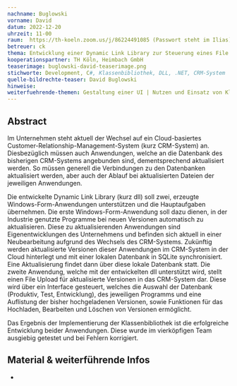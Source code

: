 ```yaml
---
nachname: Buglowski
vorname: David
datum: 2022-12-20
uhrzeit: 11-00
raum:  https://th-koeln.zoom.us/j/86224491085 (Passwort steht im Ilias) Präsentation
betreuer: ck
thema: Entwicklung einer Dynamic Link Library zur Steuerung eines File Update Prozesses
kooperationspartner: TH Köln, Heimbach GmbH
teaserimage: buglowski-david-teaserimage.png
stichworte: Development, C#, Klassenbibliothek, DLL, .NET, CRM-System
quelle-bildrechte-teaser: David Buglowski
hinweise:
weiterfuehrende-themen: Gestaltung einer UI | Nutzen und Einsatz von Klassenbibliotheken
---
```


## Abstract

Im Unternehmen steht aktuell der Wechsel auf ein Cloud-basiertes Customer-Relationship-Management-System (kurz CRM-System) an. Diesbezüglich müssen auch Anwendungen, welche an die Datenbank des bisherigen CRM-Systems angebunden sind, dementsprechend aktualisiert werden. So müssen generell die Verbindungen zu den Datenbanken aktualisiert werden, aber auch der Ablauf bei aktualisierten Dateien der jeweiligen Anwendungen.

Die entwickelte Dynamic Link Library (kurz dll) soll zwei, erzeugte Windows-Form-Anwendungen unterstützen und die Hauptaufgaben übernehmen. Die erste Windows-Form-Anwendung soll dazu dienen, in der Industrie genutzte Programme bei neuen Versionen automatisch zu aktualisieren. Diese zu aktualisierenden Anwendungen sind Eigenentwicklungen des Unternehmens und befinden sich aktuell in einer Neubearbeitung aufgrund des Wechsels des CRM-Systems. Zukünftig werden aktualisierte Versionen dieser Anwendungen im CRM-System in der Cloud hinterlegt und mit einer lokalen Datenbank in SQLite synchronisiert. Eine Aktualisierung findet dann über diese lokale Datenbank statt. Die zweite Anwendung, welche mit der entwickelten dll unterstützt wird, stellt einen File Upload für aktualisierte Versionen in das CRM-System dar. Diese wird über ein Interface gesteuert, welches die Auswahl der Datenbank (Produktiv, Test, Entwicklung), des jeweiligen Programms und eine Auflistung der bisher hochgeladenen Versionen, sowie Funktionen für das Hochladen, Bearbeiten und Löschen von Versionen ermöglicht.

Das Ergebnis der Implementierung der Klassenbibliothek ist die erfolgreiche Entwicklung beider Anwendungen. Diese wurde im vierköpfigen Team ausgiebig getestet und bei Fehlern korrigiert.

## Material & weiterführende Infos
-
